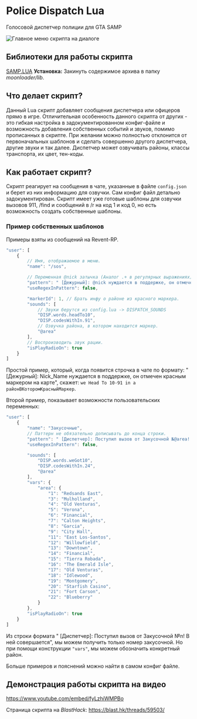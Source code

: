 # Police Dispatch Lua
 Голосовой диспетчер полиции для GTA SAMP

![Главное меню скрипта на диалоге](https://i.imgur.com/jekkWsT.png)

## Библиотеки для работы скрипта
[SAMP.LUA](https://github.com/THE-FYP/SAMP.Lua/releases/)
**Установка:** Закинуть содержимое архива в папку _moonloader/lib_.

## Что делает скрипт?
Данный Lua скрипт добавляет сообщения диспетчера или офицеров прямо в игре. 
Отличительная особенность данного скрипта от других - это гибкая настройка в задокументированном конфиг-файле и возможность добавления собственных событий и звуков, помимо прописанных в скрипте.
При желании можно полностью отклонится от первоначальных шаблонов и сделать совершенно другого диспетчера, другие звуки и так далее.
Диспетчер может озвучивать районы, классы транспорта, их цвет, тен-коды.

## Как работает скрипт?
Скрипт реагирует на сообщения в чате, указанные в файле `config.json` и берет из них информацию для озвучки. Сам конфиг файл детально задокументирован.
Скрипт имеет уже готовые шаблоны для озвучки вызовов 911, /find и сообщений в /r на код 1 и код 0, но есть возможность создать собственные шаблоны.
### Пример собственных шаблонов
Примеры взяты из сообщений на Revent-RP.

```javascript
"user": [
    {
        // Имя, отображаемое в меню.
        "name": "/sos",

        // Переменная @nick затычка (Аналог .+ в регулярных выражениях)
        "pattern": " [Дежурный]: @nick нуждается в поддержке, он отмечен красным маркером на карте",
        "useRegexInPattern": false,

        "markerId": 1, // Брать инфу о районе из красного маркера.
        "sounds": [
            // Звуки берутся из config.lua -> DISPATCH_SOUNDS
            "DISP.words.headTo10",
            "DISP.codesWithIn.91",
            // Озвучка района, в котором находится маркер.
            "@area"
        ],
        // Воспроизводить звук рации.
        "isPlayRadioOn": true
    }
]
```
Простой пример, который, когда появится строчка в чате по формату:
" [Дежурный]: Nick_Name нуждается в поддержке, он отмечен красным маркером на карте",
скажет: `we Head To 10-91 in a районВКоторомКрасныйМаркер`.

Второй пример, показывает возможности пользовательских переменных:
```javascript
"user": [
    {
        "name": "Закусочные",
        // Паттерн не обязательно дописывать до конца строки.
        "pattern": " [Диспетчер]: Поступил вызов от Закусочной №@area! В ней совершается",
        "useRegexInPattern": false,

        "sounds": [
            "DISP.words.weGot10",
            "DISP.codesWithIn.24",
            "@area"
        ],
        "vars": {
            "area": {
                "1": "Redsands East",
                "3": "Mulholland",
                "4": "Old Venturas",
                "5": "Verona",
                "6": "Financial",
                "7": "Calton Heights",
                "8": "Garcia",
                "9": "City Hall",
                "11": "East Los-Santos",
                "12": "Willowfield",
                "13": "Downtown",
                "14": "Financial",
                "15": "Tierra Robada",
                "16": "The Emerald Isle",
                "17": "Old Venturas",
                "18": "Idlewood",
                "19": "Montgomery",
                "20": "Starfish Casino",
                "21": "Fort Carson",
                "22": "Blueberry"
            }
        },
        "isPlayRadioOn": true
    }
]
```
Из строки формата " [Диспетчер]: Поступил вызов от Закусочной №n! В ней совершается", мы можем получить только номер закусочной. Но при помощи конструкции `"vars"`, мы можем обозначить конкретный район.

Больше примеров и пояснений можно найти в самом конфиг файле.

## Демонстрация работы скрипта на видео
https://www.youtube.com/embed/fyLzhiWMPBo

Страница скрипта на _BlastHack_: https://blast.hk/threads/59503/